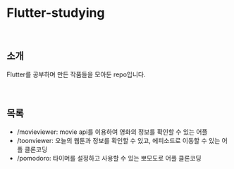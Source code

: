 # Flutter-studying
<br>

## 소개
Flutter를 공부하며 만든 작품들을 모아둔 repo입니다.  
<br>
<br>  
## 목록
* /movieviewer: movie api를 이용하여 영화의 정보를 확인할 수 있는 어플
* /toonviewer: 오늘의 웹툰과 정보를 확인할 수 있고, 에피소드로 이동할 수 있는 어플 클론코딩
* /pomodoro: 타이머를 설정하고 사용할 수 있는 뽀모도로 어플 클론코딩
